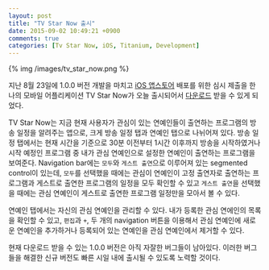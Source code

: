 ```yaml
---
layout: post
title: "TV Star Now 출시"
date: 2015-09-02 10:49:21 +0900
comments: true
categories: [Tv Star Now, iOS, Titanium, Development]
---
```


{% img /images/tv_star_now.png %}

지난 8월 23일에 1.0.0 버전 개발을 마치고 [iOS 앱스토어](https://en.wikipedia.org/wiki/iOS_App_Store) 배포를 위한 심시 제출을 한 나의 모바일 어플리케이션 TV Star Now가 오늘 출시되어서 [다운로드](https://itunes.apple.com/kr/app/tv-star-now/id1033026898?l=en&mt=8) 받을 수 있게 되었다.

<!--more-->

TV Star Now는 지금 현재 사용자가 관심이 있는 연예인들이 출연하는 프로그램의 방송 일정을 알려주는 앱으로, 크게 방송 일정 탭과 연예인 탭으로 나뉘어져 있다. 방송 일정 탭에서는 현재 시간을 기준으로 30분 이전부터 1시간 이후까지 방송을 시작하였거나 시작 예정인 프로그램 중 내가 관심 연예인으로 설정한 연예인이 출연하는 프로그램을 보여준다. Navigation bar에는 `모두`와 `게스트 출연`으로 이루어져 있는 segmented control이 있는데, `모두`를 선택했을 때에는 관심이 연예인이 고정 출연자로 출연하는 프로그램과 게스트로 출연한 프로그램의 일정을 모두 확인할 수 있고 `게스트 출연`을 선택했을 때에는 관심 연예인이 게스트로 출연한 프로그램 일정만을 모아서 볼 수 있다.

연예인 탭에서는 자신의 관심 연예인을 관리할 수 있다. 내가 등록한 관심 연에인의 목록을 확인할 수 있고, `편집`과 `+`, 두 개의 navigation 버튼을 이용해서 관심 연예인에 새로운 연예인을 추가하거나 등록되어 있는 연예인을 관심 연예인에서 제거할 수 있다. 

현재 다운로드 받을 수 있는 1.0.0 버전은 아직 자잘한 버그들이 남아있다. 이러한 버그들을 해결한 신규 버전도 빠른 시일 내에 출시될 수 있도록 노력할 것이다.

